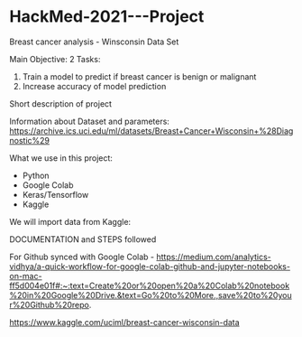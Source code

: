 # HackMed-2021---Project
Breast cancer analysis - Winsconsin Data Set

Main Objective: 2 Tasks:

1. Train a model to predict if breast cancer is benign or malignant
2. Increase accuracy of model prediction


Short description of project


Information about Dataset and parameters: https://archive.ics.uci.edu/ml/datasets/Breast+Cancer+Wisconsin+%28Diagnostic%29

What we use in this project:

- Python
- Google Colab
- Keras/Tensorflow
- Kaggle

We will import data from Kaggle: 




DOCUMENTATION and STEPS followed

For Github synced with Google Colab - https://medium.com/analytics-vidhya/a-quick-workflow-for-google-colab-github-and-jupyter-notebooks-on-mac-ff5d004e01f#:~:text=Create%20or%20open%20a%20Colab%20notebook%20in%20Google%20Drive.&text=Go%20to%20More.,save%20to%20your%20Github%20repo.


https://www.kaggle.com/uciml/breast-cancer-wisconsin-data
